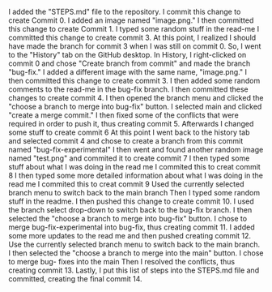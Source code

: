I added the "STEPS.md" file to the repository.
I commit this change to create Commit 0.
I added an image named "image.png."
I then committed this change to create Commit 1.
I typed some random stuff in the read-me
I committed this change to create commit 3.
At this point, I realized I should have made the branch for commit 3 when I was still on commit 0.
So, I went to the "History" tab on the GitHub desktop.
In History, I right-clicked on commit 0 and chose "Create branch from commit" and made the branch "bug-fix."
I added a different image with the same name, "image.png."
I then committed this change to create commit 3.
I then added some random comments to the read-me in the bug-fix branch.
I then committed these changes to create commit 4.
I then opened the branch menu and clicked the "choose a branch to merge into bug-fix" button.
I selected main and clicked "create a merge commit."
I then fixed some of the conflicts that were required in order to push it, thus creating commit 5.
Afterwards I changed some stuff to create commit 6
At this point I went back to the history tab and selected commit 4 and chose to create a branch from this commit named "bug-fix-experimental"
I then went and found another random image named "test.png" and commited it to create commit 7
I then typed some stuff about what I was doing in the read me
I commited this to creat commit 8
I then typed some more detailed information about what I was doing in the read me
I commited this to creat commit 9
Used the currently selected branch menu to switch back to the main branch
Then I typed some random stuff in the readme.
I then pushed this change to create commit 10.
I used the branch select drop-down to switch back to the bug-fix branch.
I then selected the "choose a branch to merge into bug-fix" button.
I chose to merge bug-fix-experimental into bug-fix, thus creating commit 11.
I added some more updates to the read me and then pushed creating commit 12.
Use the currently selected branch menu to switch back to the main branch.
I then selected the "choose a branch to merge into the main" button.
I chose to merge bug- fixes into the main Then I resolved the conflicts, thus creating commit 13.
Lastly, I put this list of steps into the STEPS.md file and committed, creating the final commit 14.